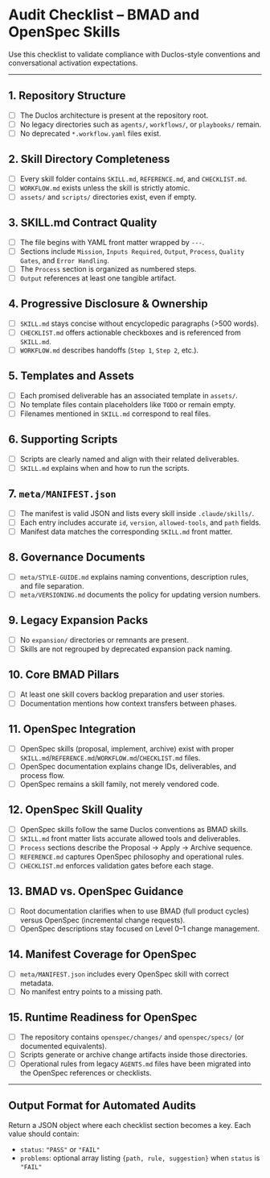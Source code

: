# Audit Checklist – BMAD and OpenSpec Skills

Use this checklist to validate compliance with Duclos-style conventions and conversational activation expectations.

---

## 1. Repository Structure
- ☐ The Duclos architecture is present at the repository root.
- ☐ No legacy directories such as `agents/`, `workflows/`, or `playbooks/` remain.
- ☐ No deprecated `*.workflow.yaml` files exist.

## 2. Skill Directory Completeness
- ☐ Every skill folder contains `SKILL.md`, `REFERENCE.md`, and `CHECKLIST.md`.
- ☐ `WORKFLOW.md` exists unless the skill is strictly atomic.
- ☐ `assets/` and `scripts/` directories exist, even if empty.

## 3. SKILL.md Contract Quality
- ☐ The file begins with YAML front matter wrapped by `---`.
- ☐ Sections include `Mission`, `Inputs Required`, `Output`, `Process`, `Quality Gates`, and `Error Handling`.
- ☐ The `Process` section is organized as numbered steps.
- ☐ `Output` references at least one tangible artifact.

## 4. Progressive Disclosure & Ownership
- ☐ `SKILL.md` stays concise without encyclopedic paragraphs (>500 words).
- ☐ `CHECKLIST.md` offers actionable checkboxes and is referenced from `SKILL.md`.
- ☐ `WORKFLOW.md` describes handoffs (`Step 1`, `Step 2`, etc.).

## 5. Templates and Assets
- ☐ Each promised deliverable has an associated template in `assets/`.
- ☐ No template files contain placeholders like `TODO` or remain empty.
- ☐ Filenames mentioned in `SKILL.md` correspond to real files.

## 6. Supporting Scripts
- ☐ Scripts are clearly named and align with their related deliverables.
- ☐ `SKILL.md` explains when and how to run the scripts.

## 7. `meta/MANIFEST.json`
- ☐ The manifest is valid JSON and lists every skill inside `.claude/skills/`.
- ☐ Each entry includes accurate `id`, `version`, `allowed-tools`, and `path` fields.
- ☐ Manifest data matches the corresponding `SKILL.md` front matter.

## 8. Governance Documents
- ☐ `meta/STYLE-GUIDE.md` explains naming conventions, description rules, and file separation.
- ☐ `meta/VERSIONING.md` documents the policy for updating version numbers.

## 9. Legacy Expansion Packs
- ☐ No `expansion/` directories or remnants are present.
- ☐ Skills are not regrouped by deprecated expansion pack naming.

## 10. Core BMAD Pillars
- ☐ At least one skill covers backlog preparation and user stories.
- ☐ Documentation mentions how context transfers between phases.

## 11. OpenSpec Integration
- ☐ OpenSpec skills (proposal, implement, archive) exist with proper `SKILL.md`/`REFERENCE.md`/`WORKFLOW.md`/`CHECKLIST.md` files.
- ☐ OpenSpec documentation explains change IDs, deliverables, and process flow.
- ☐ OpenSpec remains a skill family, not merely vendored code.

## 12. OpenSpec Skill Quality
- ☐ OpenSpec skills follow the same Duclos conventions as BMAD skills.
- ☐ `SKILL.md` front matter lists accurate allowed tools and deliverables.
- ☐ `Process` sections describe the Proposal → Apply → Archive sequence.
- ☐ `REFERENCE.md` captures OpenSpec philosophy and operational rules.
- ☐ `CHECKLIST.md` enforces validation gates before each stage.

## 13. BMAD vs. OpenSpec Guidance
- ☐ Root documentation clarifies when to use BMAD (full product cycles) versus OpenSpec (incremental change requests).
- ☐ OpenSpec descriptions stay focused on Level 0–1 change management.

## 14. Manifest Coverage for OpenSpec
- ☐ `meta/MANIFEST.json` includes every OpenSpec skill with correct metadata.
- ☐ No manifest entry points to a missing path.

## 15. Runtime Readiness for OpenSpec
- ☐ The repository contains `openspec/changes/` and `openspec/specs/` (or documented equivalents).
- ☐ Scripts generate or archive change artifacts inside those directories.
- ☐ Operational rules from legacy `AGENTS.md` files have been migrated into the OpenSpec references or checklists.

---

## Output Format for Automated Audits
Return a JSON object where each checklist section becomes a key. Each value should contain:
- `status`: `"PASS"` or `"FAIL"`
- `problems`: optional array listing `{path, rule, suggestion}` when `status` is `"FAIL"`
